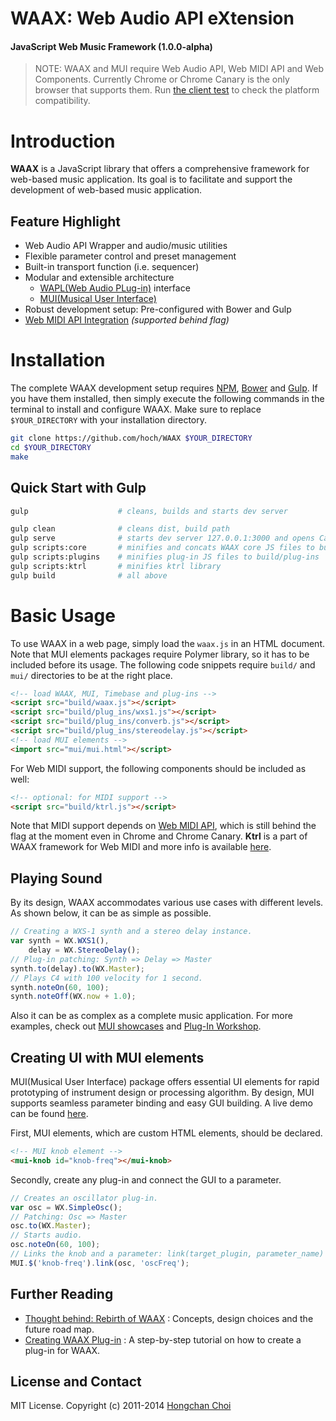 # WAAX: Web Audio API eXtension

#### JavaScript Web Music Framework (1.0.0-alpha)

> NOTE: WAAX and MUI require Web Audio API, Web MIDI API and Web Components. Currently Chrome or Chrome Canary is the only browser that supports them. Run [the client test](http://hoch.github.io/WAAX/test/) to check the platform compatibility.

<!-- travis build image -->


# Introduction

__WAAX__ is a JavaScript library that offers a comprehensive framework for web-based music application. Its goal is to facilitate and support the development of web-based music application.


## Feature Highlight

- Web Audio API Wrapper and audio/music utilities 
- Flexible parameter control and preset management
- Built-in transport function (i.e. sequencer)
- Modular and extensible architecture
    - [WAPL(Web Audio PLug-in)](https://ccrma.stanford.edu/~hongchan/posts/creating-waax-plugin/) interface
    - [MUI(Musical User Interface)](http://hoch.github.io/WAAX/mui/)
- Robust development setup: Pre-configured with Bower and Gulp
- [Web MIDI API Integration](https://github.com/hoch/Ktrl) _(supported behind flag)_


# Installation

The complete WAAX development setup requires [NPM](http://nodejs.org/), [Bower](http://bower.io/) and [Gulp](http://gulpjs.com/). If you have them installed, then simply execute the following commands in the terminal to install and configure WAAX. Make sure to replace `$YOUR_DIRECTORY` with your installation directory.

~~~bash
git clone https://github.com/hoch/WAAX $YOUR_DIRECTORY
cd $YOUR_DIRECTORY
make
~~~


## Quick Start with Gulp

~~~bash
gulp                    # cleans, builds and starts dev server

gulp clean              # cleans dist, build path
gulp serve              # starts dev server 127.0.0.1:3000 and opens Canary
gulp scripts:core       # minifies and concats WAAX core JS files to build
gulp scripts:plugins    # minifies plug-in JS files to build/plug-ins
gulp scripts:ktrl       # minifies ktrl library
gulp build              # all above
~~~


# Basic Usage

To use WAAX in a web page, simply load the `waax.js` in an HTML document. Note that MUI elements packages require Polymer library, so it has to be included before its usage. The following code snippets require `build/` and `mui/` directories to be at the right place.

~~~html
<!-- load WAAX, MUI, Timebase and plug-ins -->
<script src="build/waax.js"></script>
<script src="build/plug_ins/wxs1.js"></script>
<script src="build/plug_ins/converb.js"></script>
<script src="build/plug_ins/stereodelay.js"></script>
<!-- load MUI elements -->
<import src="mui/mui.html"></script>
~~~

For Web MIDI support, the following components should be included as well:

~~~html
<!-- optional: for MIDI support -->
<script src="build/ktrl.js"></script>
~~~

Note that MIDI support depends on [Web MIDI API](http://www.w3.org/TR/webmidi/), which is still behind the flag at the moment even in Chrome and Chrome Canary. __Ktrl__ is a part of WAAX framework for Web MIDI and more info is available [here](https://github.com/hoch/Ktrl).


## Playing Sound

By its design, WAAX accommodates various use cases with different levels. As shown below, it can be as simple as possible.

~~~javascript
// Creating a WXS-1 synth and a stereo delay instance.
var synth = WX.WXS1(),
    delay = WX.StereoDelay();
// Plug-in patching: Synth => Delay => Master
synth.to(delay).to(WX.Master);
// Plays C4 with 100 velocity for 1 second.
synth.noteOn(60, 100);
synth.noteOff(WX.now + 1.0);
~~~

Also it can be as complex as a complete music application. For more examples, check out [MUI showcases](http://hoch.github.io/WAAX/mui/) and [Plug-In Workshop](http://hoch.github.io/WAAX/examples/workshop/).


## Creating UI with MUI elements

MUI(Musical User Interface) package offers essential UI elements for rapid prototyping of instrument design or processing algorithm. By design, MUI supports seamless parameter binding and easy GUI building. A live demo can be found [here](http://hoch.github.io/WAAX/examples/hellowaax/).

First, MUI elements, which are custom HTML elements, should be declared.

~~~html
<!-- MUI knob element -->
<mui-knob id="knob-freq"></mui-knob>
~~~

Secondly, create any plug-in and connect the GUI to a parameter.

~~~javascript
// Creates an oscillator plug-in.
var osc = WX.SimpleOsc();
// Patching: Osc => Master
osc.to(WX.Master);
// Starts audio.
osc.noteOn(60, 100);
// Links the knob and a parameter: link(target_plugin, parameter_name)
MUI.$('knob-freq').link(osc, 'oscFreq');
~~~


## Further Reading

- [Thought behind: Rebirth of WAAX](https://ccrma.stanford.edu/~hongchan/posts/thoughts-behind-rebirth-of-waax/) : Concepts, design choices and the future road map.
- [Creating WAAX Plug-in](https://ccrma.stanford.edu/~hongchan/posts/creating-waax-plugin/) : A step-by-step tutorial on how to create a plug-in for WAAX.


## License and Contact

MIT License. Copyright (c) 2011-2014 [Hongchan Choi](http://www.hoch.io)